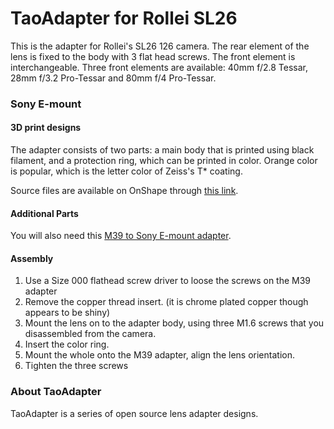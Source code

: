 # TaoAdapter for Rollei SL26

This is the adapter for Rollei's SL26 126 camera. The rear element of the lens is fixed to the body with 3 flat head screws. The front element is interchangeable. Three front elements are available: 40mm f/2.8 Tessar, 28mm f/3.2 Pro-Tessar and 80mm f/4 Pro-Tessar.

### Sony E-mount

#### 3D print designs

The adapter consists of two parts: a main body that is printed using black filament, and a protection ring, which can be printed in color. Orange color is popular, which is the letter color of Zeiss's T* coating.

Source files are available on OnShape through [this link](https://cad.onshape.com/documents/57b602a7e4b0a399ffb04575/w/37810438c820e5ff72d7d32f/e/39d3e9485cb28cd3ab478c69).

#### Additional Parts

You will also need this [M39 to Sony E-mount adapter](https://www.amazon.com/gp/product/B003XQAIKK/ref=as_li_qf_sp_asin_il_tl?ie=UTF8&tag=taoproductivi-20&camp=1789&creative=9325&linkCode=as2&creativeASIN=B003XQAIKK&linkId=f00f2795efddf880a04afacf388d5042).

#### Assembly

1. Use a Size 000 flathead screw driver to loose the screws on the M39 adapter
2. Remove the copper thread insert. (it is chrome plated copper though appears to be shiny)
3. Mount the lens on to the adapter body, using three M1.6 screws that you disassembled from the camera.
4. Insert the color ring.
5. Mount the whole onto the M39 adapter, align the lens orientation.
6. Tighten the three screws

### About TaoAdapter

TaoAdapter is a series of open source lens adapter designs.